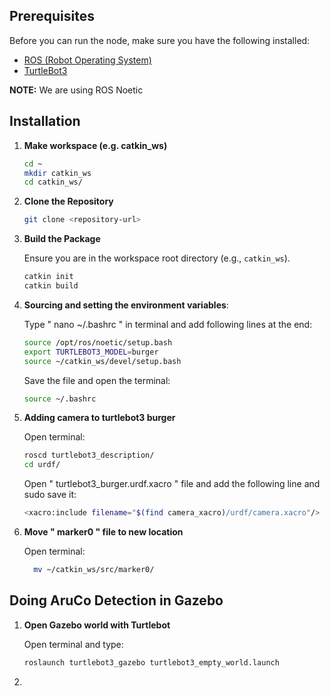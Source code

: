 ## Prerequisites

Before you can run the node, make sure you have the following installed:
- [ROS (Robot Operating System)](http://wiki.ros.org/ROS/Installation)
- [TurtleBot3](https://emanual.robotis.com/docs/en/platform/turtlebot3/quick-start/)



**NOTE:** We are using ROS Noetic

## Installation

1.  **Make workspace (e.g. catkin_ws)**

     ```bash
    cd ~
    mkdir catkin_ws
    cd catkin_ws/
    
    ```

2.  **Clone the Repository**

    ```bash
    git clone <repository-url>
    ```

3. **Build the Package**

    Ensure you are in the workspace root directory (e.g., `catkin_ws`).

    ```bash
    catkin init
    catkin build
    ```
4. **Sourcing and setting the environment variables**:

     Type " nano ~/.bashrc " in terminal and add following lines at the end:

     ```bash
    source /opt/ros/noetic/setup.bash
     export TURTLEBOT3_MODEL=burger
     source ~/catkin_ws/devel/setup.bash
     ```

     Save the file and open the terminal:
     ```bash
    source ~/.bashrc
    ```

5. **Adding camera to turtlebot3 burger**

   Open terminal:
   
     ```bash
     roscd turtlebot3_description/
     cd urdf/
     ```

    Open " turtlebot3_burger.urdf.xacro " file and add the following line and sudo save it:

     ```bash
     <xacro:include filename="$(find camera_xacro)/urdf/camera.xacro"/>
     ```

6. **Move " marker0 " file to new location**

   Open terminal:

   ```bash
     mv ~/catkin_ws/src/marker0/ 
   ```
   

 ## Doing AruCo Detection in Gazebo

1. **Open Gazebo world with Turtlebot**
  
      Open terminal and type:

     ```bash
     roslaunch turtlebot3_gazebo turtlebot3_empty_world.launch 
     ```

2. 
